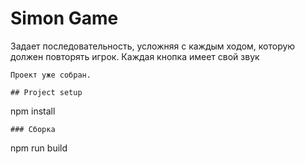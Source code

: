 # Simon Game
Задает последовательность, усложняя с каждым ходом, которую должен повторять игрок. 
Каждая кнопка имеет свой звук
```
Проект уже собран. 

## Project setup
```
npm install
```
### Сборка
```
npm run build
```




